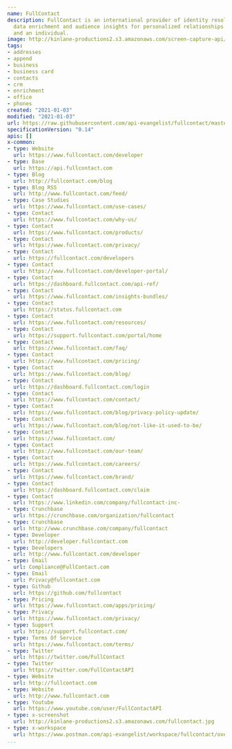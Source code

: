 ```yaml
---
name: FullContact
description: FullContact is an international provider of identity resolution including
  data enrichment and audience insights for personalized relationships between a brand
  and an individual.
image: http://kinlane-productions2.s3.amazonaws.com/screen-capture-api/205-fullcontact.jpg
tags:
- addresses
- append
- business
- business card
- contacts
- crm
- enrichment
- office
- phones
created: "2021-01-03"
modified: "2021-01-03"
url: https://raw.githubusercontent.com/api-evangelist/fullcontact/master/apis.json
specificationVersion: "0.14"
apis: []
x-common:
- type: Website
  url: https://www.fullcontact.com/developer
- type: Base
  url: https://api.fullcontact.com
- type: Blog
  url: http://fullcontact.com/blog
- type: Blog RSS
  url: http://www.fullcontact.com/feed/
- type: Case Studies
  url: https://www.fullcontact.com/use-cases/
- type: Contact
  url: https://www.fullcontact.com/why-us/
- type: Contact
  url: https://www.fullcontact.com/products/
- type: Contact
  url: https://www.fullcontact.com/privacy/
- type: Contact
  url: https://fullcontact.com/developers
- type: Contact
  url: https://www.fullcontact.com/developer-portal/
- type: Contact
  url: https://dashboard.fullcontact.com/api-ref/
- type: Contact
  url: https://www.fullcontact.com/insights-bundles/
- type: Contact
  url: https://status.fullcontact.com
- type: Contact
  url: https://www.fullcontact.com/resources/
- type: Contact
  url: https://support.fullcontact.com/portal/home
- type: Contact
  url: https://www.fullcontact.com/faq/
- type: Contact
  url: https://www.fullcontact.com/pricing/
- type: Contact
  url: https://www.fullcontact.com/blog/
- type: Contact
  url: https://dashboard.fullcontact.com/login
- type: Contact
  url: https://www.fullcontact.com/contact/
- type: Contact
  url: https://www.fullcontact.com/blog/privacy-policy-update/
- type: Contact
  url: https://www.fullcontact.com/blog/not-like-it-used-to-be/
- type: Contact
  url: https://www.fullcontact.com/
- type: Contact
  url: https://www.fullcontact.com/our-team/
- type: Contact
  url: https://www.fullcontact.com/careers/
- type: Contact
  url: https://www.fullcontact.com/brand/
- type: Contact
  url: https://dashboard.fullcontact.com/claim
- type: Contact
  url: https://www.linkedin.com/company/fullcontact-inc-
- type: Crunchbase
  url: https://crunchbase.com/organization/fullcontact
- type: Crunchbase
  url: http://www.crunchbase.com/company/fullcontact
- type: Developer
  url: http://developer.fullcontact.com
- type: Developers
  url: http://www.fullcontact.com/developer
- type: Email
  url: Compliance@FullContact.com
- type: Email
  url: Privacy@fullcontact.com
- type: Github
  url: https://github.com/fullcontact
- type: Pricing
  url: https://www.fullcontact.com/apps/pricing/
- type: Privacy
  url: https://www.fullcontact.com/privacy/
- type: Support
  url: https://support.fullcontact.com/
- type: Terms Of Service
  url: https://www.fullcontact.com/terms/
- type: Twitter
  url: https://twitter.com/FullContact
- type: Twitter
  url: https://twitter.com/FullContactAPI
- type: Website
  url: http://fullcontact.com
- type: Website
  url: http://www.fullcontact.com
- type: Youtube
  url: https://www.youtube.com/user/FullContactAPI
- type: x-screenshot
  url: http://kinlane-productions2.s3.amazonaws.com/fullcontact.jpg
- type: x-workspace
  url: https://www.postman.com/api-evangelist/workspace/fullcontact/overview
...
```

